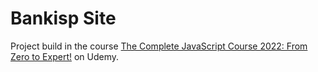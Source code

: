 # Bankisp Site

Project build in the course [The Complete JavaScript Course 2022: From Zero to Expert!](https://www.udemy.com/course/the-complete-javascript-course/) on Udemy.
